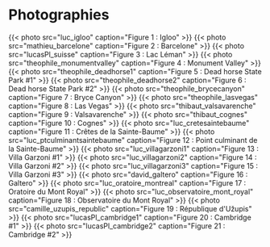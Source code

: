 Photographies
=============

{{< photo src="luc_igloo" caption="Figure 1 : Igloo" >}}
{{< photo src="mathieu_barcelone" caption="Figure 2 : Barcelone" >}}
{{< photo src="lucasPl_suisse" caption="Figure 3 : Lac Léman" >}}
{{< photo src="theophile_monumentvalley" caption="Figure 4 : Monument Valley" >}}
{{< photo src="theophile_deadhorse1" caption="Figure 5 : Dead horse State Park #1" >}}
{{< photo src="theophile_deadhorse2" caption="Figure 6 : Dead horse State Park #2" >}}
{{< photo src="theophile_brycecanyon" caption="Figure 7 : Bryce Canyon" >}}
{{< photo src="theophile_lasvegas" caption="Figure 8 : Las Vegas" >}}
{{< photo src="thibaut_valsavarenche" caption="Figure 9 : Valsavarenche" >}}
{{< photo src="thibaut_cognes" caption="Figure 10 : Cognes" >}}
{{< photo src="luc_cretesaintebaume" caption="Figure 11 : Crêtes de la Sainte-Baume" >}}
{{< photo src="luc_ptculminantsaintebaume" caption="Figure 12 : Point culminant de la Sainte-Baume" >}}
{{< photo src="luc_villagarzoni1" caption="Figure 13 : Villa Garzoni #1" >}}
{{< photo src="luc_villagarzoni2" caption="Figure 14 : Villa Garzoni #2" >}}
{{< photo src="luc_villagarzoni3" caption="Figure 15 : Villa Garzoni #3" >}}
{{< photo src="david_galtero" caption="Figure 16 : Galtero" >}}
{{< photo src="luc_oratoire_montreal" caption="Figure 17 : Oratoire du Mont Royal" >}}
{{< photo src="luc_observatoire_mont_royal" caption="Figure 18 : Observatoire du Mont Royal" >}}
{{< photo src="camille_uzupis_republic" caption="Figure 19 : République d'Užupis" >}}
{{< photo src="lucasPl_cambridge1" caption="Figure 20 : Cambridge #1" >}}
{{< photo src="lucasPl_cambridge2" caption="Figure 21 : Cambridge #2" >}}
